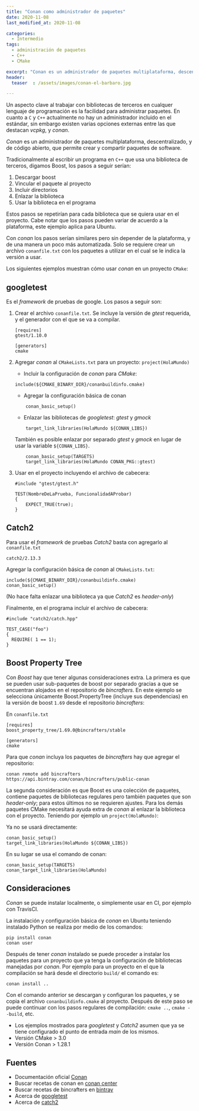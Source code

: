 ```yaml
---
title: "Conan como administrador de paquetes"
date: 2020-11-08
last_modified_at: 2020-11-08

categories:
  - Intermedio
tags:
  - administración de paquetes
  - C++
  - CMake

excerpt: "Conan es un administrador de paquetes multiplataforma, descentralizado, y de código abierto, que permite crear y compartir paquetes de software para C/C++"
header:
  teaser  : /assets/images/conan-el-barbaro.jpg

---
```


Un aspecto clave al trabajar con bibliotecas de terceros en cualquer lenguaje 
de programación es la facilidad para administrar paquetes.
En cuanto a `C` y `C++` actualmente no hay un administrador incluido en el 
estándar, sin embargo existen varias opciones externas entre las que destacan 
_vcpkg_, y _conan_.

_Conan_ es un administrador de paquetes multiplataforma, descentralizado, 
y de código abierto, que permite crear y compartir paquetes de software.

Tradicionalmente al escribir un programa en `C++` que usa una biblioteca de
terceros, digamos Boost, los pasos a seguir serían: 
1. Descargar boost
2. Vincular el paquete al proyecto
3. Incluir directorios
4. Enlazar la biblioteca
5. Usar la biblioteca en el programa

Estos pasos se repetirían para cada biblioteca que se quiera usar en el proyecto. 
Cabe notar que los pasos pueden variar de acuerdo a la plataforma, este ejemplo aplica para Ubuntu.

Con _conan_ los pasos serían similares pero sin depender de la 
plataforma, y de una manera un poco más automatizada. Solo se requiere crear un
archivo `conanfile.txt` con los paquetes a utilizar en el cual se le indica 
la versión a usar.

Los siguientes ejemplos muestran cómo usar _conan_ en un proyecto `CMake`:

## googletest

Es el _framework_ de pruebas de google. Los pasos a seguir son:

1. Crear el archivo `conanfile.txt`. Se incluye la versión de _gtest_ requerida,
y el generador con el que se va a compilar. 

    ````
    [requires]
    gtest/1.10.0
    
    [generators]
    cmake
    ````

2. Agregar _conan_ al `CMakeLists.txt` para un proyecto: `project(HolaMundo)`
    - Incluir la configuración de _conan_ para _CMake_: 

    ````
    include(${CMAKE_BINARY_DIR}/conanbuildinfo.cmake)
    ````
   
    - Agregar la configuración básica de conan

    ````
        conan_basic_setup()
   ````

    - Enlazar las bibliotecas de _googletest_: _gtest_ y _gmock_

    ````
        target_link_libraries(HolaMundo ${CONAN_LIBS})
    ````

    También es posible enlazar por separado _gtest_ y _gmock_ en lugar de usar la variable `${CONAN_LIBS}`. 

    ````
        conan_basic_setup(TARGETS)
        target_link_libraries(HolaMundo CONAN_PKG::gtest)
    ````

3. Usar en el proyecto incluyendo el archivo de cabecera:

    ````
    #include "gtest/gtest.h"
    
    TEST(NombreDeLaPrueba, FuncionalidadAProbar)
    {
        EXPECT_TRUE(true);
    }
    ````


## Catch2

Para usar el _framework_ de pruebas _Catch2_ basta con agregarlo al `conanfile.txt`

    catch2/2.13.3

Agregar la configuración básica de _conan_ al `CMakeLists.txt`:

    include(${CMAKE_BINARY_DIR}/conanbuildinfo.cmake)
    conan_basic_setup()

(No hace falta enlazar una biblioteca ya que _Catch2_ es _header-only_)

Finalmente, en el programa incluir el archivo de cabecera:

    #include "catch2/catch.hpp"

    TEST_CASE("foo")
    {
      REQUIRE( 1 == 1);
    }

## Boost Property Tree

Con _Boost_ hay que tener algunas consideraciones extra. 
La primera es que se pueden usar sub-paquetes de boost por separado gracias a 
que se encuentran alojados en el repositorio de _bincrafters_.
En este ejemplo se selecciona únicamente Boost.PropertyTree (incluye sus dependencias)
en la versión de boost `1.69` desde el repositorio _bincrafters_:

En `conanfile.txt`
````
[requires]
boost_property_tree/1.69.0@bincrafters/stable

[generators]
cmake
````

Para que _conan_ incluya los paquetes de _bincrafters_ hay que agregar el repositorio: 

    conan remote add bincrafters https://api.bintray.com/conan/bincrafters/public-conan


La segunda consideración es que Boost es una colección de paquetes, contiene 
paquetes de bibliotecas regulares pero también paquetes que son _header-only_;
para estos últimos no se requieren ajustes.
Para los demás paquetes CMake necesitará ayuda extra de _conan_ al enlazar
la biblioteca con el proyecto. Teniendo por ejemplo un `project(HolaMundo)`:

Ya no se usará directamente:

    conan_basic_setup()
    target_link_libraries(HolaMundo ${CONAN_LIBS})

En su lugar se usa el comando de conan: 

    conan_basic_setup(TARGETS)
    conan_target_link_libraries(HolaMundo)


## Consideraciones

_Conan_ se puede instalar localmente, o simplemente usar en CI, por ejemplo con TravisCI.

La instalación y configuración básica de _conan_ en Ubuntu teniendo instalado Python 
se realiza por medio de los comandos:

    pip install conan 
    conan user

Después de tener _conan_ instalado se puede proceder a instalar los paquetes para
un proyecto que ya tenga la configuración de bibliotecas manejadas por _conan_. 
Por ejemplo para un proyecto en el que la compilación se hará desde el directorio `build/`
el comando es: 

    conan install ..

Con el comando anterior se descargan y configuran los paquetes, y se copia el archivo `conanbuildinfo.cmake`
al proyecto. Después de este paso se puede continuar con los pasos regulares de
compilación: `cmake ..`, `cmake --build`, etc.

- Los ejemplos mostrados para _googletest_ y _Catch2_ asumen que ya se tiene configurado
el punto de entrada _main_ de los mismos.
- Versión CMake > 3.0
- Versión Conan > 1.28.1

## Fuentes
- Documentación oficial [Conan](https://docs.conan.io/en/latest/)
- Buscar recetas de conan en [conan center](https://conan.io/center/)
- Buscar recetas de bincrafters en [bintray](https://bintray.com/bincrafters/public-conan)
- Acerca de [googletest](https://github.com/google/googletest)
- Acerca de [catch2](https://github.com/catchorg/Catch2)
